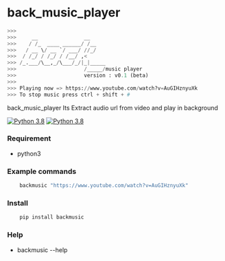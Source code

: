 # back_music_player

```python
>>> 
>>>     __               __
>>>    / /_  ____ ______/ /__
>>>   / __ \/ __ `/ ___/ //_/
>>>  / /_/ / /_/ / /__/ ,<
>>> /_.___/\__,_/\___/_/|_|_____
>>>                      /_____/music player
>>>                      version : v0.1 (beta)
>>>         
>>> Playing now => https://www.youtube.com/watch?v=AuGIHznyuXk
>>> To stop music press ctrl + shift + #            
```

back_music_player  Its Extract audio url from video and play in background

[![Python 3.8](https://img.shields.io/badge/python-3.8-yellow.svg)](https://www.python.org/)
[![Python 3.8](https://img.shields.io/badge/back-music-player-0.1-red)](https://github.com/ScRiPt1337/back_music_player)


### Requirement

* python3

### Example commands

```python
    backmusic "https://www.youtube.com/watch?v=AuGIHznyuXk"
```

### Install
```python
    pip install backmusic
```

### Help
* backmusic --help


